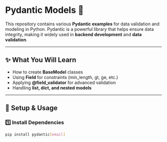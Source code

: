 # Pydantic Models 🚀

This repository contains various **Pydantic examples** for data validation and modeling in Python. Pydantic is a powerful library that helps ensure data integrity, making it widely used in **backend development** and **data validation**.

---


## ✨ **What You Will Learn**
- How to create **BaseModel** classes
- Using **Field** for constraints (min_length, gt, ge, etc.)
- Applying **@field_validator** for advanced validation
- Handling **list, dict, and nested models**

---

## 🚀 **Setup & Usage**
### 1️⃣ Install Dependencies  
```bash
pip install pydantic[email]

